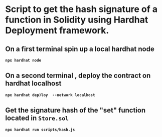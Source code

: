 




# Script to get the hash signature of a function in Solidity using Hardhat Deployment framework. 


## On a first terminal spin up a local hardhat node<br>
  **`npx hardhat node`**

## On a second terminal , deploy the contract on hardhat localhost<br>
  **`npx hardhat dep)loy  --network localhost`** 

## Get the signature hash of the "set" function located in `Store.sol`<br>
  **`npx hardhat run scripts/hash.js`**
